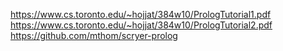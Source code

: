 https://www.cs.toronto.edu/~hojjat/384w10/PrologTutorial1.pdf
https://www.cs.toronto.edu/~hojjat/384w10/PrologTutorial2.pdf
https://github.com/mthom/scryer-prolog
